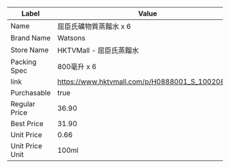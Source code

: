 | Label           | Value                                           |
| --------------- | ----------------------------------------------- |
| Name            | 屈臣氏礦物質蒸餾水 x 6                                   |
| Brand Name      | Watsons                                         |
| Store Name      | HKTVMall - 屈臣氏蒸餾水                               |
| Packing Spec    | 800毫升 x 6                                       |
| link            | https://www.hktvmall.com/p/H0888001_S_10020859E |
| Purchasable     | true                                            |
| Regular Price   | 36.90                                           |
| Best Price      | 31.90                                           |
| Unit Price      | 0.66                                            |
| Unit Price Unit | 100ml                                           |
